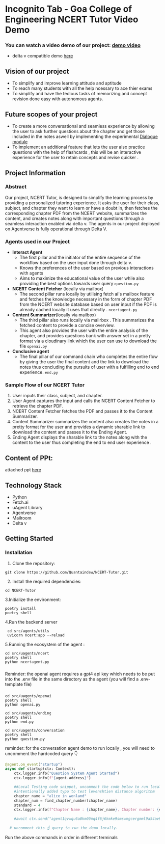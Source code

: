# Incognito Tab - Goa College of Engineering NCERT Tutor Video Demo

### You can watch a video demo of our project: [demo video](https://drive.google.com/drive/folders/175eGJjyQfFjJ36Qk0ACPx_CXWFQbdVnE?usp=drive_link)
- delta v compatible demo [here](https://github.com/fetchai/uAgents/pull/342)

## Vision of our project
- To simplify and improve learning attitude and aptitude
- To reach many students with all the help ncessary to ace thier exams
- To simplify and have the tedious tasks of memorizing and concept revision done easy with autonomous agents.

## Future scopes of your project
- To create a more conversational and seamless experience  by allowing the user to ask further questions about the chapter and get those included in the notes aswell by implementing the experimental [Dialogue module](https://github.com/Quantaindew/uAgents/blob/main/integrations/fetch-ai-engine/src/ai_engine/chitchat.py)
- To implement an additional feature that lets the user also practice questions with the help of flashcards , this will be an interactive experience   for the user to retain concepts and revise quicker .



  

## Project Information

### Abstract
Our project, NCERT Tutor, is designed to simplify the learning process by providing a personalized tutoring experience. It asks the user for their class, subject, and chapter they want to learn or have a doubt in, then fetches the corresponding chapter PDF from the NCERT website, summarizes the content, and creates notes along with important questions through a seamless interaction enabled via delta v. The agents in our project deployed on Agentverse is fully operational through Delta V.


### Agents used in our Project
- **Interact Agent**
  - The first pillar and the initiator of the entire sequence of the workflow based on the user input done through delta v.
  - Knows the preferences of the user based on previous interactions with agents
  - Aims to maximize the educational value of the user while also providing the best options towards user query
``question.py``
- **NCERT Content Fetcher** (locally via mailbox)
  - The second pillar runs locally by utilising fetch ai's mailbox feature and  fetches the knowledge necessary in the form of chapter PDF from the NCERT website database based on user input if the PDF is already cached locally it uses that directly .
``ncertagent.py``
- **Content Summarizer**(locally via mailbox)
  - The third pillar  also runs locally via mailrbox . This  summarizes the fetched content to provide a concise overview.
  - This agent  also provides the user with the entire analysis of the chapter,  and provides questions bank with answer set in a pretty format via a cloudinary link which the user can use to download the file
``openai.py``
- **Conclusive agent**
  - The final pillar of our command chain who completes the entire flow  by giving the user the final content and the link to download the notes thus concluding the pursuits of user with a fulfilling end to end  experience.
``end.py``

### Sample Flow of our NCERT Tutor
1. User inputs their class, subject, and chapter.
2. User Agent captures the input and calls the NCERT Content Fetcher to retrieve the chapter PDF.
3. NCERT Content Fetcher fetches the PDF and passes it to the Content Summarizer.
4. Content Summarizer summarizes the content  also creates the notes in a pretty format for the user and provides a dynamic sharable link to download the content and passes it to the Ending Agent.
5. Ending Agent displays the sharable link to the notes along with the content to the user thus completing the  end to end user experience .

## Content of PPt:
attached ppt [here](https://drive.google.com/file/d/1WZ_CiAbCPbJSSWeq6VmxXqZURk6ZH0Xh/view?usp=sharing) 



## Technology Stack
- Python
- Fetch.ai
- uAgent Library
- Agentverse
- Mailroom
- Delta v

## Getting Started

### Installation
1. Clone the repository:

```
git clone https://github.com/Quantaindew/NCERT-Tutor.git
```

2. Install the required dependencies:
```
cd NCERT-Tutor
```

3.Initialize the environment:

```
poetry install
poetry shell
```
4.Run the backend server
```
 cd src/agents/utils
 uvicorn ncert:app --reload
```
5.Running the ecosystem of the agent :



```
cd src/uagents/ncert
poetry shell
python ncertagent.py
```




###
Reminder: the openai agent requires a gpt4 api key which needs to be put into the .env file in the same directory as the agent (you will find a .env-template file)
###

```
cd src/uagents/openai
poetry shell
python openai.py 
```

```
cd src/uagents/ending
poetry shell
python end.py 
```
```
cd src/uagents/conversation
poetry shell
python question.py
```
reminder: for the conversation agent demo to run locally , you will need to uncomment the hardcoded query 👇
``` python
@agent.on_event("startup")
async def startup(ctx: Context):
    ctx.logger.info("Question System Agent Started")
    ctx.logger.info(f"{agent.address}")

    ##Local Testing code snippet, uncomment the code below to run locally
    #intentionally added typo to test levenshtien distance algorithm
    chapter_name = "alice in wonland"
    chapter_num = find_chapter_number(chapter_name)
    standard = 4
    ctx.logger.info(f"Chapter Name : {chapter_name}, Chapter number: {chapter_num}, standard: {standard}")
    
    #await ctx.send("agent1qvwqu6a0km09mq4f6j6kmke9smswmgcergmml9a54av9449rqtmmxy4qwe6", Question(question = f"Can you provide a summary of the chapter {chapter_name} from standard {standard} English?", chapter = chapter_num, subject = "english", standard = standard, sender = agent.address))
 
  # uncomment this ☝️ query to run the demo locally.

```




Run the above commands in order in different terminals
